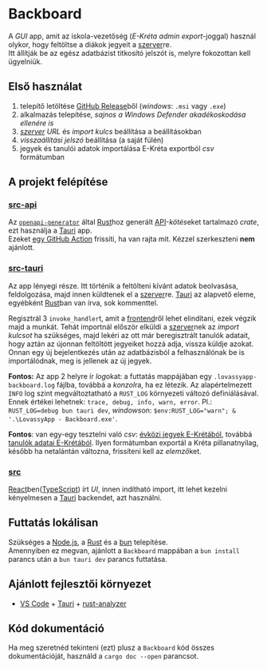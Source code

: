 # Backboard

A *GUI* app, amit az iskola-vezetőség (*E-Kréta admin* *export*-joggal) használ olykor, hogy feltöltse a diákok jegyeit a [szerver]re.  
Itt állítják be az egész adatbázist titkosító jelszót is, melyre fokozottan kell ügyelniük.

## Első használat

1. telepítő letöltése [GitHub Release]ből (*windows*: `.msi` vagy `.exe`)
2. alkalmazás telepítése, *sajnos a Windows Defender akadékoskodása ellenére is*
3. *[szerver] URL* és *import kulcs* beállítása a beállításokban
4. *visszaállítási jelszó* beállítása (a saját fülén)
5. jegyek és tanulói adatok importálása E-Kréta exportból *csv* formátumban

## A projekt felépítése

### [src-api](./src-api)

Az [`openapi-generator`] által [Rust]hoz generált [API]-*kötés*eket tartalmazó *crate*, ezt használja a [Tauri] app.  
Ezeket [egy GitHub Action] frissíti, ha van rajta mit. Kézzel szerkeszteni **nem** ajánlott.

### [src-tauri](./src-tauri)

Az app lényegi része. Itt történik a feltölteni kívánt adatok beolvasása, feldolgozása, majd innen küldtenek el a [szerver]re.
[Tauri] az alapvető eleme, egyébként [Rust]ban van írva, sok kommenttel.

Regisztrál 3 `invoke_handler`t, amit a [frontend]ről lehet elindítani, ezek végzik majd a munkát.
Tehát importnál először elküldi a [szerver]nek az *import kulcsot* ha szükséges, majd lekéri az ott már beregisztrált tanulók adatait,
hogy aztán az újonnan feltöltött jegyeiket hozzá adja, vissza küldje azokat.
Onnan egy új bejelentkezés után az adatbázisból a felhasználónak be is importálódnak, meg is jellenek az új jegyek.

**Fontos:** Az app 2 helyre ír *log*okat: a futtatás mappájában egy `.lovassyapp-backboard.log` fájlba, továbbá a *konzol*ra, ha ez létezik. Az alapértelmezett `INFO` log szint megváltoztatható a `RUST_LOG` környezeti változó definiálásával.
Ennek értékei lehetnek: `trace, debug, info, warn, error`.
Pl.: `RUST_LOG=debug bun tauri dev`, *windows*on: `$env:RUST_LOG="warn"; & '.\LovassyApp - Backboard.exe'`.

**Fontos**: van egy-egy tesztelni való *csv*: [évközi jegyek E-Krétából], továbbá [tanulók adatai E-Krétából].
Ilyen formátumban exportál a Kréta pillanatnyilag, később ha netalántán változna, frissíteni kell az *elemző*ket.

### [src](./src)

[React]ben([TypeScript]) írt *UI*, innen indítható import, itt lehet kezelni kényelmesen a [Tauri] backendet, azt használni.

## Futtatás lokálisan

Szükséges a [Node.js], a [Rust] és a [bun] telepítése.  
Amennyiben ez megvan, ajánlott a `Backboard` mappában a `bun install` parancs után a `bun tauri dev` parancs futtatása.

## Ajánlott fejlesztői környezet

- [VS Code](https://code.visualstudio.com/) + [Tauri](https://marketplace.visualstudio.com/items?itemName=tauri-apps.tauri-vscode) + [rust-analyzer](https://marketplace.visualstudio.com/items?itemName=rust-lang.rust-analyzer)

## Kód dokumentáció

Ha meg szeretnéd tekinteni (ezt) plusz a `Backboard` kód összes dokumentációját, használd a `cargo doc --open` parancsot.

[`openapi-generator`]: https://openapi-generator.tech/
[Rust]: https://rust-lang.org/
[API]: https://bump.sh/xeretis/doc/lovassyapp/
[Tauri]: https://tauri.app/
[React]: https://react.dev/
[szerver]: ../Blueboard/
[frontend]: ./src
[GitHub Release]: https://github.com/LovassyApp/LovassyApp/releases/latest
[egy GitHub Action]: ../.github/workflows/backboard-build.yml
[TypeScript]: https://www.typescriptlang.org/
[évközi jegyek E-Krétából]: ./src-tauri/test_grades.csv
[tanulók adatai E-Krétából]: ./src-tauri/test_students.csv
[bun]: https://bun.sh/
[Node.js]: https://nodejs.org/en/
